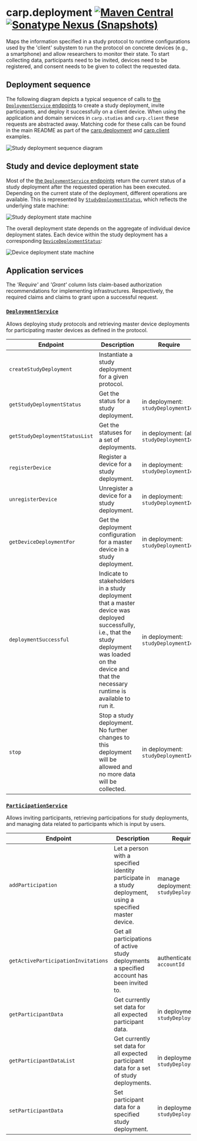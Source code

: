 # carp.deployment [![Maven Central](https://maven-badges.herokuapp.com/maven-central/dk.cachet.carp.deployment/carp.deployment.core/badge.svg?color=orange)](https://mvnrepository.com/artifact/dk.cachet.carp.deployment) [![Sonatype Nexus (Snapshots)](https://img.shields.io/nexus/s/dk.cachet.carp.deployment/carp.deployment.core?server=https%3A%2F%2Foss.sonatype.org)](https://oss.sonatype.org/content/repositories/snapshots/dk/cachet/carp/deployment/) 

Maps the information specified in a study protocol to runtime configurations used by the 'client' subystem to run the protocol on concrete devices (e.g., a smartphone) and allow researchers to monitor their state.
To start collecting data, participants need to be invited, devices need to be registered, and consent needs to be given to collect the requested data.

## Deployment sequence

The following diagram depicts a typical sequence of calls to [the `DeploymentService` endpoints](#application-service) to create a study deployment, invite participants, and deploy it successfully on a client device.
When using the application and domain services in `carp.studies` and `carp.client` these requests are abstracted away.
Matching code for these calls can be found in the main README as part of the [carp.deployment](../README.md#example-deployment) and [carp.client](../README.md#example-client) examples.

![Study deployment sequence diagram](https://i.imgur.com/tS1FPyj.png)

## Study and device deployment state

Most of the [the `DeploymentService` endpoints](#application-service) return the current status of a study deployment after the requested operation has been executed.
Depending on the current state of the deployment, different operations are available.
This is represented by [`StudyDeploymentStatus`](../carp.deployment.core/src/commonMain/kotlin/dk/cachet/carp/deployment/domain/StudyDeploymentStatus.kt), which reflects the underlying state machine:

![Study deployment state machine](https://i.imgur.com/HGpF8BI.png)

The overall deployment state depends on the aggregate of individual device deployment states.
Each device within the study deployment has a corresponding [`DeviceDeploymentStatus`](../carp.deployment.core/src/commonMain/kotlin/dk/cachet/carp/deployment/domain/DeviceDeploymentStatus.kt):

![Device deployment state machine](https://i.imgur.com/Mkb78W4.png)

## Application services

The _'Require'_ and _'Grant'_ column lists claim-based authorization recommendations for implementing infrastructures.
Respectively, the required claims and claims to grant upon a successful request.

### [`DeploymentService`](../carp.deployment.core/src/commonMain/kotlin/dk/cachet/carp/deployment/application/DeploymentService.kt)

Allows deploying study protocols and retrieving master device deployments for participating master devices as defined in the protocol.

| Endpoint | Description | Require | Grant |
| --- | --- | --- | --- |
| `createStudyDeployment` | Instantiate a study deployment for a given protocol. | | manage deployment: `studyDeploymentId`, in deployment: `studyDeploymentId` |
| `getStudyDeploymentStatus` | Get the status for a study deployment. | in deployment: `studyDeploymentId` | |
| `getStudyDeploymentStatusList` | Get the statuses for a set of deployments. | in deployment: (all) `studyDeploymentIds` | |
| `registerDevice` | Register a device for a study deployment. | in deployment: `studyDeploymentId` | |
| `unregisterDevice` | Unregister a device for a study deployment. | in deployment: `studyDeploymentId` | |
| `getDeviceDeploymentFor` | Get the deployment configuration for a master device in a study deployment. | in deployment: `studyDeploymentId` | |
| `deploymentSuccessful` | Indicate to stakeholders in a study deployment that a master device was deployed successfully, i.e., that the study deployment was loaded on the device and that the necessary runtime is available to run it. | in deployment: `studyDeploymentId` | |
| `stop` | Stop a study deployment. No further changes to this deployment will be allowed and no more data will be collected. | in deployment: `studyDeploymentId` | |

### [`ParticipationService`](../carp.deployment.core/src/commonMain/kotlin/dk/cachet/carp/deployment/application/ParticipationService.kt)

Allows inviting participants, retrieving participations for study deployments,
and managing data related to participants which is input by users.

| Endpoint | Description | Require | Grant |
| --- | --- | --- | --- |
| `addParticipation` | Let a person with a specified identity participate in a study deployment, using a specified master device. | manage deployment: `studyDeploymentId` | in deployment (to account with `identity`): `studyDeploymentId` |
| `getActiveParticipationInvitations` | Get all participations of active study deployments a specified account has been invited to. | authenticated: `accountId` | |
| `getParticipantData` | Get currently set data for all expected participant data. | in deployment: `studyDeploymentId` | |
| `getParticipantDataList` |  Get currently set data for all expected participant data for a set of study deployments. | in deployment: `studyDeploymentId` | |
| `setParticipantData` | Set participant data for a specified study deployment. | in deployment: `studyDeploymentId` | |
